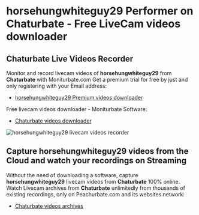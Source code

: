 # horsehungwhiteguy29 Performer on Chaturbate - Free LiveCam videos downloader

## Chaturbate Live Videos Recorder

Monitor and record livecam videos of **horsehungwhiteguy29** from **Chaturbate** with Moniturbate.com
Get a premium trial for free by just and only registering with your Email address:
* [horsehungwhiteguy29 Premium videos downloader](https://moniturbate.com/request-demo-licence-key.html)

Free livecam videos downloader - Moniturbate Software:
* [Chaturbate videos downloader](https://moniturbate.com/moniturbate-download-software.html)

![horsehungwhiteguy29 livecam videos recorder](https://peachurnet.com/templates/moniturbate-software.png)


## Capture horsehungwhiteguy29 videos from the Cloud and watch your recordings on Streaming

Without the need of downloading a software, capture **horsehungwhiteguy29** livecam videos from **Chaturbate** 100% online.
Watch Livecam archives from **Chaturbate** unlimitedly from thousands of existing recordings, only on Peachurbate.com and its websites network:
* [Chaturbate videos archives](https://peachurnet.com/)